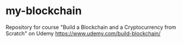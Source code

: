 # my-blockchain
Repository for course "Build a Blockchain and a Cryptocurrency from Scratch" on Udemy
https://www.udemy.com/build-blockchain/
